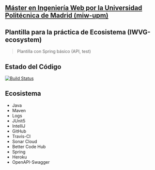 ## [Máster en Ingeniería Web por la Universidad Politécnica de Madrid (miw-upm)](http://miw.etsisi.upm.es)
## Plantilla para la práctica de Ecosistema (IWVG-ecosystem)
> Plantilla con Spring básico (API, test) 
## Estado del Código
[![Build Status](https://travis-ci.org/Gabehh/iwvg-ecosystem-gabriel-macho.svg?branch=develop)](https://travis-ci.org/Gabehh/iwvg-ecosystem-gabriel-macho)
## Ecosistema
* Java
* Maven
* Logs
* JUnit5
* IntelliJ
* GitHub
* Travis-CI
* Sonar Cloud
* Better Code Hub
* Spring
* Heroku
* OpenAPI-Swagger
